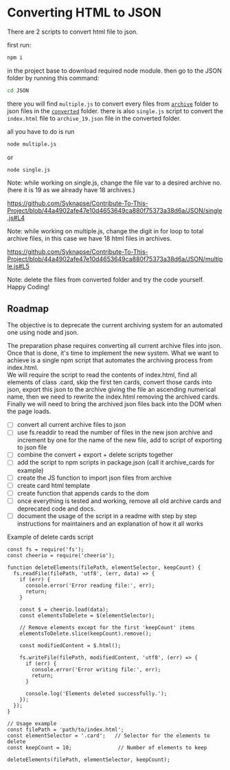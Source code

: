 # Converting HTML to JSON

There are 2 scripts to convert html file to json.

first run:

```cmd
npm i
```

 in the project base to download required node module.
then go to the JSON folder by running this command:

```cmd
cd JSON
```

there you will find `multiple.js` to convert every files from [`archive`](../archive/) folder to json files in the [`converted`](converted/) folder.
there is also `single.js` script to convert the `index.html` file to `archive_19.json` file in the converted folder.

all you have to do is run

```cmd
node multiple.js
```

or

```cmd
node single.js
```

Note: while working on single.js, change the file var to a desired archive no. (here it is 19 as we already have 18 archives.)

https://github.com/Syknapse/Contribute-To-This-Project/blob/44a4902afe47e10d4653649ca880f75373a38d6a/JSON/single.js#L4

Note: while working on multiple.js, change the digit in for loop to total archive files, in this case we have 18 html files in archives.

https://github.com/Syknapse/Contribute-To-This-Project/blob/44a4902afe47e10d4653649ca880f75373a38d6a/JSON/multiple.js#L5

Note: delete the files from converted folder and try the code yourself. Happy Coding!

## Roadmap

The objective is to deprecate the current archiving system for an automated one using node and json.

The preparation phase requires converting all current archive files into json.  
Once that is done, it's time to implement the new system. What we want to achieve is a single npm script that automates the archiving process from index.html.  
We will require the script to read the contents of index.html, find all elements of class .card, skip the first ten cards, convert those cards into json, export this json to the archive giving the file an ascending numerical name, then we need to rewrite the index.html removing the archived cards.  
Finally we will need to bring the archived json files back into the DOM when the page loads.

- [ ] convert all current archive files to json
- [ ] use fs.readdir to read the number of files in the new json archive and increment by one for the name of the new file, add to script of exporting to json file
- [ ] combine the convert + export + delete scripts together
- [ ] add the script to npm scripts in package.json (call it archive_cards for example)
- [ ] create the JS function to import json files from archive
- [ ] create card html template
- [ ] create function that appends cards to the dom
- [ ] once everything is tested and working, remove all old archive cards and deprecated code and docs.
- [ ] document the usage of the script in a readme with step by step instructions for maintainers and an explanation of how it all works

Example of delete cards script

```node
const fs = require('fs');
const cheerio = require('cheerio');

function deleteElements(filePath, elementSelector, keepCount) {
  fs.readFile(filePath, 'utf8', (err, data) => {
    if (err) {
      console.error('Error reading file:', err);
      return;
    }

    const $ = cheerio.load(data);
    const elementsToDelete = $(elementSelector);

    // Remove elements except for the first 'keepCount' items
    elementsToDelete.slice(keepCount).remove();

    const modifiedContent = $.html();

    fs.writeFile(filePath, modifiedContent, 'utf8', (err) => {
      if (err) {
        console.error('Error writing file:', err);
        return;
      }

      console.log('Elements deleted successfully.');
    });
  });
}

// Usage example
const filePath = 'path/to/index.html';
const elementSelector = '.card';   // Selector for the elements to delete
const keepCount = 10;               // Number of elements to keep

deleteElements(filePath, elementSelector, keepCount);
